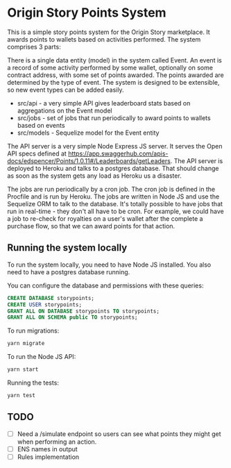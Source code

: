 # Origin Story Points System

This is a simple story points system for the Origin Story marketplace. It awards
points to wallets based on activities performed. The system comprises 3 parts:

There is a single data entity (model) in the system called Event. An event is a
record of some activity performed by some wallet, optionally on some contract
address, with some set of points awarded. The points awarded are determined by
the type of event. The system is designed to be extensible, so new event types
can be added easily.

- src/api - a very simple API gives leaderboard stats based on aggregations on
  the Event model
- src/jobs - set of jobs that run periodically to award points to wallets based
  on events
- src/models - Sequelize model for the Event entity

The API server is a very simple Node Express JS server. It serves the Open API
specs defined at
https://app.swaggerhub.com/apis-docs/edspencer/Points/1.0.11#/Leaderboards/getLeaders.
The API server is deployed to Heroku and talks to a postgres database. That
should change as soon as the system gets any load as Heroku us a disaster.

The jobs are run periodically by a cron job. The cron job is defined in the
Procfile and is run by Heroku. The jobs are written in Node JS and use the
Sequelize ORM to talk to the database. It's totally possible to have jobs that
run in real-time - they don't all have to be cron. For example, we could have a
job to re-check for royalties on a user's wallet after the complete a purchase
flow, so that we can award points for that action.

## Running the system locally

To run the system locally, you need to have Node JS installed. You also need to
have a postgres database running.

You can configure the database and permissions with these queries:

```sql
CREATE DATABASE storypoints;
CREATE USER storypoints;
GRANT ALL ON DATABASE storypoints TO storypoints;
GRANT ALL ON SCHEMA public TO storypoints;
```

To run migrations:

```bash
yarn migrate
```

To run the Node JS API:

```bash
yarn start
```

Running the tests:

```bash
yarn test
```

## TODO

- [ ] Need a /simulate endpoint so users can see what points they might get when
      performing an action.
- [ ] ENS names in output
- [ ] Rules implementation
